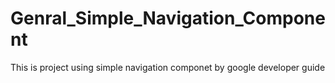 # Genral_Simple_Navigation_Component
This is project using simple navigation componet by google developer guide
